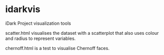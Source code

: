 # idarkvis
iDark Project visualization tools

scatter.html visualises the dataset with a scatterplot that also uses colour and radius to represent variables.

chernoff.html is a test to visualise Chernoff faces.
